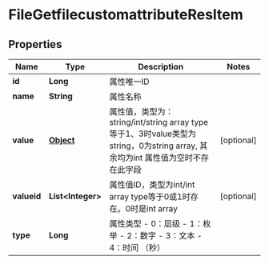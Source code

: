 # FileGetfilecustomattributeResItem

## Properties
Name | Type | Description | Notes
------------ | ------------- | ------------- | -------------
**id** | **Long** | 属性唯一ID | 
**name** | **String** | 属性名称 | 
**value** | [**Object**](.md) | 属性值，类型为：string/int/string array    type等于1、3时value类型为string，0为string array, 其余均为int    属性值为空时不存在此字段     |  [optional]
**valueid** | **List&lt;Integer&gt;** | 属性值ID，类型为int/int array    type等于0或1时存在。0时是int array   |  [optional]
**type** | **Long** | 属性类型  - 0：层级  - 1：枚举  - 2：数字  - 3：文本  - 4：时间 （秒）   | 
